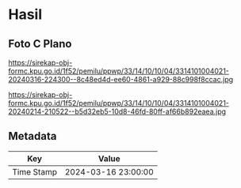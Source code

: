 # Hasil

## Foto C Plano

https://sirekap-obj-formc.kpu.go.id/1f52/pemilu/ppwp/33/14/10/10/04/3314101004021-20240316-224300--8c48ed4d-ee60-4861-a929-88c998f8ccac.jpg

https://sirekap-obj-formc.kpu.go.id/1f52/pemilu/ppwp/33/14/10/10/04/3314101004021-20240214-210522--b5d32eb5-10d8-46fd-80ff-af66b892eaea.jpg


## Metadata

| Key        | Value               |
| ---------- | ------------------- |
| Time Stamp | 2024-03-16 23:00:00 |



